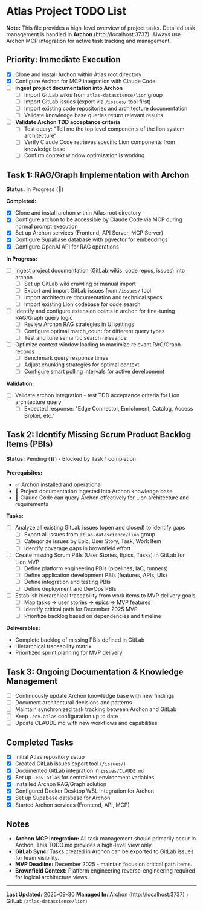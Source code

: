 # Atlas Project TODO List

**Note:** This file provides a high-level overview of project tasks. Detailed task management is handled in **Archon** (http://localhost:3737). Always use Archon MCP integration for active task tracking and management.

## Priority: Immediate Execution

- [x] Clone and install Archon within Atlas root directory
- [x] Configure Archon for MCP integration with Claude Code
- [ ] **Ingest project documentation into Archon**
  - [ ] Import GitLab wikis from `atlas-datascience/lion` group
  - [ ] Import GitLab issues (export via `/issues/` tool first)
  - [ ] Import existing code repositories and architecture documentation
  - [ ] Validate knowledge base queries return relevant results
- [ ] **Validate Archon TDD acceptance criteria**
  - [ ] Test query: "Tell me the top level components of the lion system architecture"
  - [ ] Verify Claude Code retrieves specific Lion components from knowledge base
  - [ ] Confirm context window optimization is working

## Task 1: RAG/Graph Implementation with Archon

**Status:** In Progress (🔄)

**Completed:**
- [x] Clone and install archon within Atlas root directory
- [x] Configure archon to be accessible by Claude Code via MCP during normal prompt execution
- [x] Set up Archon services (Frontend, API Server, MCP Server)
- [x] Configure Supabase database with pgvector for embeddings
- [x] Configure OpenAI API for RAG operations

**In Progress:**
- [ ] Ingest project documentation (GitLab wikis, code repos, issues) into archon
  - [ ] Set up GitLab wiki crawling or manual import
  - [ ] Export and import GitLab issues from `/issues/` tool
  - [ ] Import architecture documentation and technical specs
  - [ ] Import existing Lion codebase for code search
- [ ] Identify and configure extension points in archon for fine-tuning RAG/Graph query logic
  - [ ] Review Archon RAG strategies in UI settings
  - [ ] Configure optimal match_count for different query types
  - [ ] Test and tune semantic search relevance
- [ ] Optimize context window loading to maximize relevant RAG/Graph records
  - [ ] Benchmark query response times
  - [ ] Adjust chunking strategies for optimal context
  - [ ] Configure smart polling intervals for active development

**Validation:**
- [ ] Validate archon integration - test TDD acceptance criteria for Lion architecture query
  - [ ] Expected response: "Edge Connector, Enrichment, Catalog, Access Broker, etc."

## Task 2: Identify Missing Scrum Product Backlog Items (PBIs)

**Status:** Pending (⏸️) - Blocked by Task 1 completion

**Prerequisites:**
- ✅ Archon installed and operational
- 🔄 Project documentation ingested into Archon knowledge base
- 🔄 Claude Code can query Archon effectively for Lion architecture and requirements

**Tasks:**
- [ ] Analyze all existing GitLab issues (open and closed) to identify gaps
  - [ ] Export all issues from `atlas-datascience/lion` group
  - [ ] Categorize issues by Epic, User Story, Task, Work Item
  - [ ] Identify coverage gaps in brownfield effort
- [ ] Create missing Scrum PBIs (User Stories, Epics, Tasks) in GitLab for Lion MVP
  - [ ] Define platform engineering PBIs (pipelines, IaC, runners)
  - [ ] Define application development PBIs (features, APIs, UIs)
  - [ ] Define integration and testing PBIs
  - [ ] Define deployment and DevOps PBIs
- [ ] Establish hierarchical traceability from work items to MVP delivery goals
  - [ ] Map tasks → user stories → epics → MVP features
  - [ ] Identify critical path for December 2025 MVP
  - [ ] Prioritize backlog based on dependencies and timeline

**Deliverables:**
- Complete backlog of missing PBIs defined in GitLab
- Hierarchical traceability matrix
- Prioritized sprint planning for MVP delivery

## Task 3: Ongoing Documentation & Knowledge Management

- [ ] Continuously update Archon knowledge base with new findings
- [ ] Document architectural decisions and patterns
- [ ] Maintain synchronized task tracking between Archon and GitLab
- [ ] Keep `.env.atlas` configuration up to date
- [ ] Update CLAUDE.md with new workflows and capabilities

## Completed Tasks

- [x] Initial Atlas repository setup
- [x] Created GitLab issues export tool (`/issues/`)
- [x] Documented GitLab integration in `issues/CLAUDE.md`
- [x] Set up `.env.atlas` for centralized environment variables
- [x] Installed Archon RAG/Graph solution
- [x] Configured Docker Desktop WSL integration for Archon
- [x] Set up Supabase database for Archon
- [x] Started Archon services (Frontend, API, MCP)

## Notes

- **Archon MCP Integration:** All task management should primarily occur in Archon. This TODO.md provides a high-level view only.
- **GitLab Sync:** Tasks created in Archon can be exported to GitLab issues for team visibility.
- **MVP Deadline:** December 2025 - maintain focus on critical path items.
- **Brownfield Context:** Platform engineering reverse-engineering required for logical architecture views.

---

**Last Updated:** 2025-09-30
**Managed In:** Archon (http://localhost:3737) + GitLab (`atlas-datascience/lion`)
